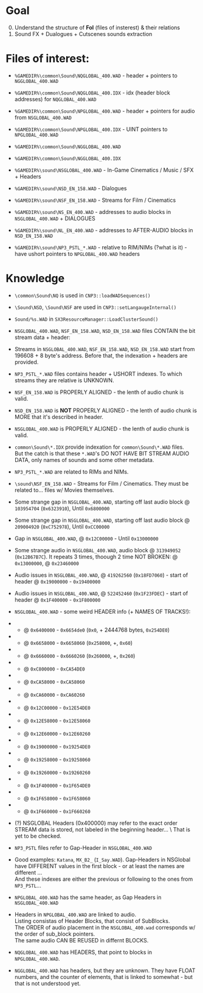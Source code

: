 # Goal

0. Understand the structure of __FoI__ (files of insterest) & their relations
1. Sound FX + Dualogues + Cutscenes sounds extraction

# Files of interest:

<!-- * `%GAMEDIR%\sound\IMS` -->
* `%GAMEDIR%\common\Sound\NQGLOBAL_400.WAD` - header + pointers to `NGGLOBAL_400.WAD`
* `%GAMEDIR%\common\Sound\NQGLOBAL_400.IDX` - idx (header block addresses) for `NQGLOBAL_400.WAD`

* `%GAMEDIR%\common\Sound\NPGLOBAL_400.WAD` - header + pointers for audio from `NSGLOBAL_400.WAD`
* `%GAMEDIR%\common\Sound\NPGLOBAL_400.IDX` - UINT pointers to `NPGLOBAL_400.WAD`

* `%GAMEDIR%\common\Sound\NGGLOBAL_400.WAD` 
* `%GAMEDIR%\common\Sound\NGGLOBAL_400.IDX` 

* `%GAMEDIR%\sound\NSGLOBAL_400.WAD` - In-Game Cinematics / Music / SFX + Headers

* `%GAMEDIR%\sound\NSD_EN_158.WAD` - Dialogues
* `%GAMEDIR%\sound\NSF_EN_158.WAD` - Streams for Film / Cinematics

* `%GAMEDIR%\sound\NS_EN_400.WAD` - addresses to audio blocks in `NSGLOBAL_400.WAD` + DIALOGUES
* `%GAMEDIR%\sound\NL_EN_400.WAD` - addresses to AFTER-AUDIO blocks in `NSD_EN_158.WAD`

* `%GAMEDIR%\sound\NP3_PSTL_*.WAD` - relative to RIM/NIMs (?what is it) - have ushort pointers to `NPGLOBAL_400.WAD` headers

# Knowledge

*  `\common\Sound\NQ` is used in `CNP3::loadWADSequences()`
*  `\Sound\NSD`, `\Sound\NSF` are used in `CNP3::setLangaugeInternal()`
*  `Sound/%s.WAD` in `SX3ResourceManager::LoadClusterSound()`
*  `NSGLOBAL_400.WAD`, `NSF_EN_158.WAD`, `NSD_EN_158.WAD` files CONTAIN the bit stream data + header: <idx><channels><samplerate>
*  Streams in `NSGLOBAL_400.WAD`, `NSF_EN_158.WAD`, `NSD_EN_158.WAD` start from 196608 + 8 byte's address. Before that, the indexation + headers are provided.
*  `NP3_PSTL_*.WAD` files contains header + USHORT indexes. To which streams they are relative is UNKNOWN.
* `NSF_EN_158.WAD` is PROPERLY ALIGNED - the lenth of audio chunk is valid.
* `NSD_EN_158.WAD` is __NOT__ PROPERLY ALIGNED - the lenth of audio chunk is MORE that it's described in header.
* `NSGLOBAL_400.WAD` is PROPERLY ALIGNED - the lenth of audio chunk is valid.
* `common\Sound\*.IDX` provide indexation for `common\Sound\*.WAD` files. \
But the catch is that these `*.WAD`'s DO NOT HAVE BIT STREAM AUDIO DATA, only names of sounds and some other metadata.
* `NP3_PSTL_*.WAD` are related to RIMs and NIMs.
* `\sound\NSF_EN_158.WAD` - Streams for Film / Cinematics. They must be related to... files w/ Movies themselves.

* Some strange gap in `NSGLOBAL_400.WAD`, starting off last audio block @ `103954704` (`0x6323910`), Until `0x6800000`
* Some strange gap in `NSGLOBAL_400.WAD`, starting off last audio block @ `209004920` (`0xC752978`), Until `0xCC00000`
* Gap in `NSGLOBAL_400.WAD`, @ `0x12C00000` - Until `0x13000000`
* Some strange audio in `NSGLOBAL_400.WAD`, audio block @ `313949052` (`0x12B67B7C`). It repeats 3 times, thoough 2 time NOT BROKEN: @ `0x13000000`, @ `0x23460000`
* Audio issues in `NSGLOBAL_400.WAD`, @ `419262560` (`0x18FD7060`) - start of header @ `0x19000000` - `0x19400000`
* Audio issues in `NSGLOBAL_400.WAD`, @ `522452460` (`0x1F23FDEC`) - start of header @ `0x1F400000` - `0x1F800000`

* `NSGLOBAL_400.WAD` - some weird HEADER info (+ NAMES OF TRACKS!):

* * @ `0x6400000` - `0x6654de0` (`0x0`,         + 2444768 bytes, `0x254DE0`)
* * @ `0x6658000` - `0x6658060` (`0x258000`,    +, `0x60`)
* * @ `0x6660000` - `0x6660260` (`0x260000`,    +, `0x260`)

* * @ `0xC800000` - `0xCA54DE0`
* * @ `0xCA58000` - `0xCA58060`
* * @ `0xCA60000` - `0xCA60260`

* * @ `0x12C00000` - `0x12E54DE0`
* * @ `0x12E58000` - `0x12E58060`
* * @ `0x12E60000` - `0x12E60260`

* * @ `0x19000000` - `0x19254DE0`
* * @ `0x19258000` - `0x19258060`
* * @ `0x19260000` - `0x19260260`

* * @ `0x1F400000` - `0x1F654DE0`
* * @ `0x1F658000` - `0x1F658060`
* * @ `0x1F660000` - `0x1F660260`

* (?) NSGLOBAL Headers (0x400000) may refer to the exact order STREAM data is stored, not labeled in the beginning header... \ 
That is yet to be checked.

* `NP3_PSTL` files refer to Gap-Header in `NSGLOBAL_400.WAD`
* Good examples: `Katana`, `MX_B2_` (`I_Say.WAD`). Gap-Headers in NSGlobal have DIFFERENT values in the first block - or at least the names are different ... \
And these indexes are either the previous or following to the ones from `NP3_PSTL`...

* `NPGLOBAL_400.WAD` has the same header, as Gap Headers in `NSGLOBAL_400.WAD`
* Headers in `NPGLOBAL_400.WAD` are linked to audio. \
Listing consistas of Header Blocks, that consist of SubBlocks. \
The ORDER of audio placement in the `NSGLOBAL_400.wad` corresponds w/ the order of sub_block pointers. \
The same audio CAN BE REUSED in differnt BLOCKS.
* `NQGLOBAL_400.WAD` has HEADERS, that point to blocks in `NPGLOBAL_400.WAD`.
* `NGGLOBAL_400.WAD` has headers, but they are unknown. They have FLOAT numbers, and the counter of elements, that is linked to somewhat - but that is not understood yet.